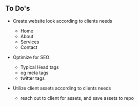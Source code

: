 ## To Do's

- Create website look according to clients needs

  - Home
  - About
  - Services
  - Contact

- Optimize for SEO

  - Typical Head tags
  - og meta tags
  - twitter tags

- Utilize client assets according to clients needs
  - reach out to client for assets, and save assets to repo
